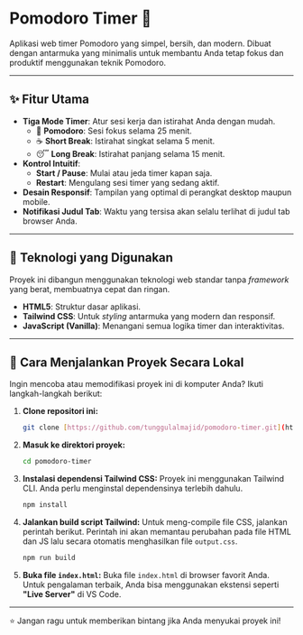 # Pomodoro Timer 🍅

Aplikasi web timer Pomodoro yang simpel, bersih, dan modern. Dibuat dengan antarmuka yang minimalis untuk membantu Anda tetap fokus dan produktif menggunakan teknik Pomodoro.

---

## ✨ Fitur Utama

-   **Tiga Mode Timer**: Atur sesi kerja dan istirahat Anda dengan mudah.
    -   🍅 **Pomodoro**: Sesi fokus selama 25 menit.
    -   ☕ **Short Break**: Istirahat singkat selama 5 menit.
    -   😴 **Long Break**: Istirahat panjang selama 15 menit.
-   **Kontrol Intuitif**:
    -   **Start / Pause**: Mulai atau jeda timer kapan saja.
    -   **Restart**: Mengulang sesi timer yang sedang aktif.
-   **Desain Responsif**: Tampilan yang optimal di perangkat desktop maupun mobile.
-   **Notifikasi Judul Tab**: Waktu yang tersisa akan selalu terlihat di judul tab browser Anda.

---

## 🚀 Teknologi yang Digunakan

Proyek ini dibangun menggunakan teknologi web standar tanpa *framework* yang berat, membuatnya cepat dan ringan.

-   **HTML5**: Struktur dasar aplikasi.
-   **Tailwind CSS**: Untuk *styling* antarmuka yang modern dan responsif.
-   **JavaScript (Vanilla)**: Menangani semua logika timer dan interaktivitas.

---

## 📂 Cara Menjalankan Proyek Secara Lokal

Ingin mencoba atau memodifikasi proyek ini di komputer Anda? Ikuti langkah-langkah berikut:

1.  **Clone repositori ini:**
    ```bash
    git clone [https://github.com/tunggulalmajid/pomodoro-timer.git](https://github.com/tunggulalmajid/pomodoro-timer.git)
    ```

2.  **Masuk ke direktori proyek:**
    ```bash
    cd pomodoro-timer
    ```

3.  **Instalasi dependensi Tailwind CSS:**
    Proyek ini menggunakan Tailwind CLI. Anda perlu menginstal dependensinya terlebih dahulu.
    ```bash
    npm install
    ```

4.  **Jalankan build script Tailwind:**
    Untuk meng-compile file CSS, jalankan perintah berikut. Perintah ini akan memantau perubahan pada file HTML dan JS lalu secara otomatis menghasilkan file `output.css`.
    ```bash
    npm run build
    ```

5.  **Buka file `index.html`:**
    Buka file `index.html` di browser favorit Anda. Untuk pengalaman terbaik, Anda bisa menggunakan ekstensi seperti **"Live Server"** di VS Code.

---

⭐ Jangan ragu untuk memberikan bintang jika Anda menyukai proyek ini!
